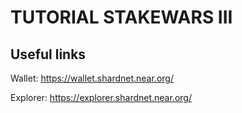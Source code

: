 # TUTORIAL STAKEWARS III

## Useful links

Wallet: https://wallet.shardnet.near.org/

Explorer: https://explorer.shardnet.near.org/ 

